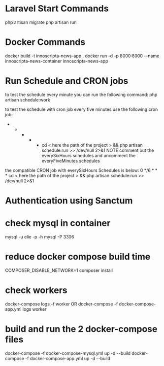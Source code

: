 # Laravel Start Commands

php artisan migrate
php artisan run

# Docker Commands
docker build -t innoscripta-news-app .
docker run -d -p 8000:8000 --name innoscripta-news-container innoscripta-news-app

# Run Schedule and CRON jobs
to test the schedule every minute you can run the following command:
php artisan schedule:work

to test the schedule with cron job every five minutes use the following cron job:
* * * * * cd < here the path of the project > && php artisan schedule:run >> /dev/null 2>&1
NOTE comment out the everySixHours schedules and uncomment the everyFiveMinutes schedules

the compatible CRON job with everySixHours Schedules is below:
0 */6 * * * cd < here the path of the project > && php artisan schedule:run >> /dev/null 2>&1


# Authentication using Sanctum


# check mysql in container
mysql -u elie -p -h mysql -P 3306

# reduce docker compose build time
COMPOSER_DISABLE_NETWORK=1 composer install

# check workers
docker-compose logs -f worker
OR 
docker-compose -f docker-compose-app.yml logs  worker

# build and run the 2 docker-compose files
docker-compose -f docker-compose-mysql.yml up -d --build
docker-compose -f docker-compose-app.yml up -d --build
